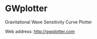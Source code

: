 GWplotter
=========

Gravitational Wave Sensitivity Curve Plotter

Web address: http://gwplotter.com
